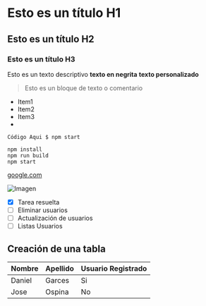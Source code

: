 # Esto es un título H1

## Esto es un título H2
### Esto es un título H3

Esto es un texto descriptivo **texto en negrita** **texto personalizado**

> Esto es un bloque de texto o comentario

- Item1
- Item2 
- Item3
- 
 
`Código Aqui $ npm start`

``` 
npm install
npm run build
npm start
```

[google.com](https://google.com)

![Imagen](https://loremflickr.com/640/360)


- [x] Tarea resuelta
- [ ] Eliminar usuarios 
- [ ] Actualización de usuarios
- [ ]  Listas Usuarios  

## Creación de una tabla

| Nombre | Apellido | Usuario Registrado|
|-----------|-------|-------------------|
|Daniel|Garces| Si 
|Jose| Ospina| No
